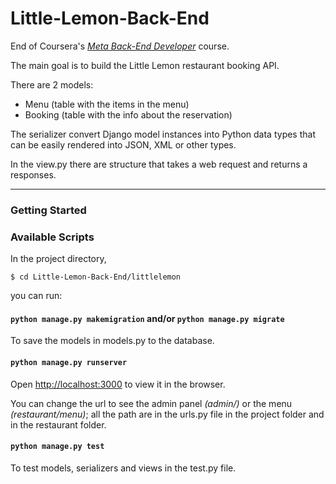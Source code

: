 # Little-Lemon-Back-End
End of Coursera's [*Meta Back-End Developer*](https://www.coursera.org/professional-certificates/meta-back-end-developer) course.

The main goal is to build the Little Lemon restaurant booking API.

There are 2 models:
- Menu (table with the items in the menu)
- Booking (table with the info about the reservation)

The serializer convert Django model instances into Python data types that can be easily rendered into JSON, XML or other types.

In the view.py there are structure that takes a web request and returns a responses.

---
### Getting Started
### Available Scripts

In the project directory, 

`$ cd Little-Lemon-Back-End/littlelemon`

you can run:

#### `python manage.py makemigration` and/or `python manage.py migrate`

To save the models in models.py to the database.

#### `python manage.py runserver`

Open [http://localhost:3000](http://127.0.0.1:8000/) to view it in the browser.

You can change the url to see the admin panel *(admin/)* or the menu *(restaurant/menu)*; all the path are in the urls.py file in the project folder and in the restaurant folder.

#### `python manage.py test`

To test models, serializers and views in the test.py file.
